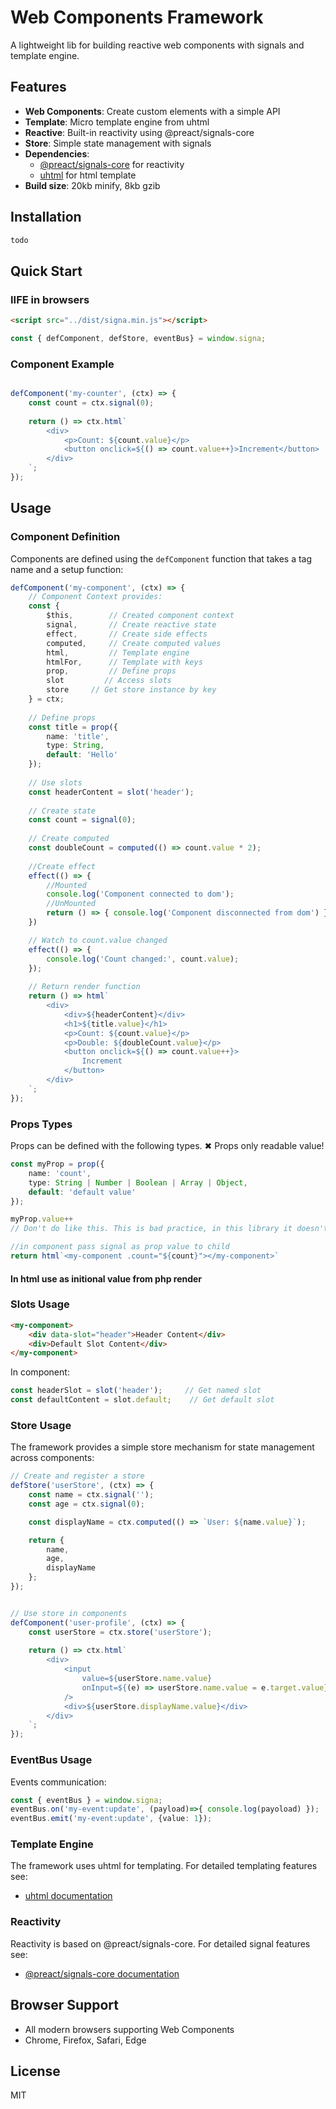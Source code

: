 # Web Components Framework

A lightweight lib for building reactive web components with signals and template engine.

## Features

- **Web Components**: Create custom elements with a simple API
- **Template**: Micro template engine from uhtml
- **Reactive**: Built-in reactivity using @preact/signals-core
- **Store**: Simple state management with signals
- **Dependencies**:
    - [@preact/signals-core](https://www.npmjs.com/package/@preact/signals-core) for reactivity
    - [uhtml](https://github.com/WebReflection/uhtml) for html template
- **Build size**: 20kb minify, 8kb gzib

## Installation

```bash
todo
```

## Quick Start

### IIFE in browsers
```html
<script src="../dist/signa.min.js"></script>
```
```javascript
const { defComponent, defStore, eventBus} = window.signa;
```


### Component Example
```typescript

defComponent('my-counter', (ctx) => {
    const count = ctx.signal(0);
    
    return () => ctx.html`
        <div>
            <p>Count: ${count.value}</p>
            <button onclick=${() => count.value++}>Increment</button>
        </div>
    `;
});
```

## Usage

### Component Definition

Components are defined using the `defComponent` function that takes a tag name and a setup function:

```typescript
defComponent('my-component', (ctx) => {
    // Component Context provides:
    const {
        $this,        // Created component context
        signal,       // Create reactive state
        effect,       // Create side effects
        computed,     // Create computed values
        html,         // Template engine
        htmlFor,      // Template with keys
        prop,         // Define props
        slot         // Access slots
        store     // Get store instance by key
    } = ctx;
    
    // Define props
    const title = prop({ 
        name: 'title',
        type: String,
        default: 'Hello'
    });
    
    // Use slots
    const headerContent = slot('header');
    
    // Create state
    const count = signal(0);
    
    // Create computed
    const doubleCount = computed(() => count.value * 2);
    
    //Create effect
    effect(() => {
        //Mounted
        console.log('Component connected to dom');
        //UnMounted
        return () => { console.log('Component disconnected from dom') }
    })

    // Watch to count.value changed
    effect(() => {
        console.log('Count changed:', count.value);
    });
    
    // Return render function
    return () => html`
        <div>
            <div>${headerContent}</div>
            <h1>${title.value}</h1>
            <p>Count: ${count.value}</p>
            <p>Double: ${doubleCount.value}</p>
            <button onclick=${() => count.value++}>
                Increment
            </button>
        </div>
    `;
});

```

### Props Types

Props can be defined with the following types.
✖ Props only readable value!

```typescript
const myProp = prop({
    name: 'count',
    type: String | Number | Boolean | Array | Object,
    default: 'default value'
});

myProp.value++ 
// Don't do like this. This is bad practice, in this library it doesn't work for protection reason.

//in component pass signal as prop value to child
return html`<my-component .count="${count}"></my-component>`

```
#### In html use as initional value from php render
<my-component data-count="10"></my-component>
<my-component data-array="[1,2,3]"></my-component>
### Slots Usage

```html
<my-component>
    <div data-slot="header">Header Content</div>
    <div>Default Slot Content</div>
</my-component>
```

In component:
```typescript
const headerSlot = slot('header');     // Get named slot
const defaultContent = slot.default;    // Get default slot
```

### Store Usage

The framework provides a simple store mechanism for state management across components:

```typescript
// Create and register a store
defStore('userStore', (ctx) => {
    const name = ctx.signal('');
    const age = ctx.signal(0);

    const displayName = ctx.computed(() => `User: ${name.value}`);

    return {
        name,
        age,
        displayName
    };
});


// Use store in components
defComponent('user-profile', (ctx) => {
    const userStore = ctx.store('userStore');
    
    return () => ctx.html`
        <div>
            <input 
                value=${userStore.name.value} 
                onInput=${(e) => userStore.name.value = e.target.value}
            />
            <div>${userStore.displayName.value}</div>
        </div>
    `;
});
```



### EventBus Usage

Events communication:

```typescript
const { eventBus } = window.signa;
eventBus.on('my-event:update', (payload)=>{ console.log(payoload) });
eventBus.emit('my-event:update', {value: 1});
```

### Template Engine

The framework uses uhtml for templating. For detailed templating features see:
- [uhtml documentation](https://github.com/WebReflection/uhtml)

### Reactivity

Reactivity is based on @preact/signals-core. For detailed signal features see:
- [@preact/signals-core documentation](https://www.npmjs.com/package/@preact/signals-core)

## Browser Support

- All modern browsers supporting Web Components
- Chrome, Firefox, Safari, Edge

## License

MIT